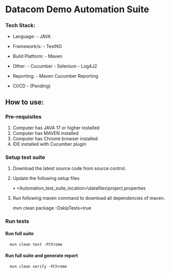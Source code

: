 Datacom Demo Automation Suite
=================================

### Tech Stack:
- Language:
      - JAVA

- Framework/s:
      - TestNG

- Build Platform:
      - Maven

- Other:
      - Cucumber
      - Selenium
      - Log4J2

- Reporting:
      - Maven Cucumber Reporting

- CI/CD
      - (Pending)

## How to use:

### Pre-requisites
1) Computer has JAVA 17 or higher installed
2) Computer has MAVEN installed
3) Computer has Chrome browser installed
3) IDE installed with Cucumber plugin


### Setup test suite

1.	Download the latest source code from source control.

2.	Update the following setup files

      •	<Automation_test_suite_location>\datafiles\project.properties

3.	Run following maven command to download all dependencies of maven.

      mvn clean package -DskipTests=true


### Run tests

#### Run full suite

      mvn clean test -PChrome

#### Run full suite and generate report

      mvn clean verify -PChrome